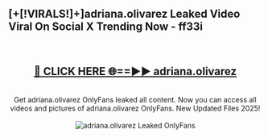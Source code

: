 <h2>[+[!VIRALS!]+]adriana.olivarez Leaked Video Viral On Social X Trending Now - ff33i</h2>
<br>
<div align="center">
<h2><a href="https://libra.edu.pl?adriana.olivarez" rel="nofollow">🔴 CLICK HERE 🌐==►► adriana.olivarez</a></h2>
<br>
Get adriana.olivarez OnlyFans leaked all content. Now you can access all videos and pictures of adriana.olivarez OnlyFans. New Updated Files 2025!
<br>
<br>
<a href="https://libra.edu.pl?adriana.olivarez" rel="nofollow" data-target="animated-image.originalLink"><img src="https://i.ibb.co.com/WyWwxjT/player-gif2.gif" alt="adriana.olivarez Leaked OnlyFans" style="max-width: 100%; display: inline-block;" data-target="animated-image.originalImage"></a>
</div>
<br>